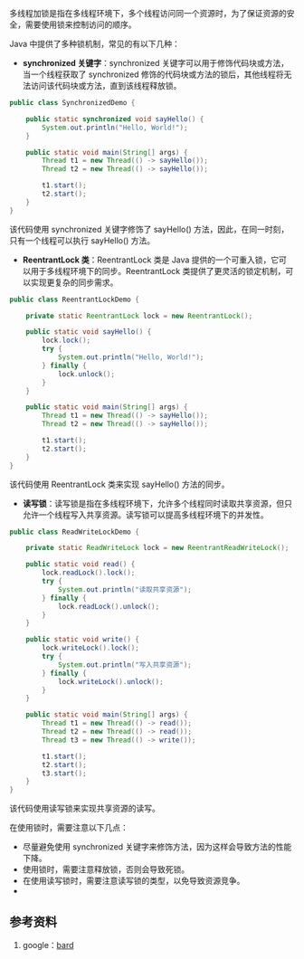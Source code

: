 多线程加锁是指在多线程环境下，多个线程访问同一个资源时，为了保证资源的安全，需要使用锁来控制访问的顺序。

Java 中提供了多种锁机制，常见的有以下几种：

* **synchronized 关键字**：synchronized 关键字可以用于修饰代码块或方法，当一个线程获取了 synchronized 修饰的代码块或方法的锁后，其他线程将无法访问该代码块或方法，直到该线程释放锁。

```java
public class SynchronizedDemo {

    public static synchronized void sayHello() {
        System.out.println("Hello, World!");
    }

    public static void main(String[] args) {
        Thread t1 = new Thread(() -> sayHello());
        Thread t2 = new Thread(() -> sayHello());

        t1.start();
        t2.start();
    }
}
```

该代码使用 synchronized 关键字修饰了 sayHello() 方法，因此，在同一时刻，只有一个线程可以执行 sayHello() 方法。

* **ReentrantLock 类**：ReentrantLock 类是 Java 提供的一个可重入锁，它可以用于多线程环境下的同步。ReentrantLock 类提供了更灵活的锁定机制，可以实现更复杂的同步需求。

```java
public class ReentrantLockDemo {

    private static ReentrantLock lock = new ReentrantLock();

    public static void sayHello() {
        lock.lock();
        try {
            System.out.println("Hello, World!");
        } finally {
            lock.unlock();
        }
    }

    public static void main(String[] args) {
        Thread t1 = new Thread(() -> sayHello());
        Thread t2 = new Thread(() -> sayHello());

        t1.start();
        t2.start();
    }
}
```

该代码使用 ReentrantLock 类来实现 sayHello() 方法的同步。

* **读写锁**：读写锁是指在多线程环境下，允许多个线程同时读取共享资源，但只允许一个线程写入共享资源。读写锁可以提高多线程环境下的并发性。

```java
public class ReadWriteLockDemo {

    private static ReadWriteLock lock = new ReentrantReadWriteLock();

    public static void read() {
        lock.readLock().lock();
        try {
            System.out.println("读取共享资源");
        } finally {
            lock.readLock().unlock();
        }
    }

    public static void write() {
        lock.writeLock().lock();
        try {
            System.out.println("写入共享资源");
        } finally {
            lock.writeLock().unlock();
        }
    }

    public static void main(String[] args) {
        Thread t1 = new Thread(() -> read());
        Thread t2 = new Thread(() -> read());
        Thread t3 = new Thread(() -> write());

        t1.start();
        t2.start();
        t3.start();
    }
}
```

该代码使用读写锁来实现共享资源的读写。

在使用锁时，需要注意以下几点：

* 尽量避免使用 synchronized 关键字来修饰方法，因为这样会导致方法的性能下降。
* 使用锁时，需要注意释放锁，否则会导致死锁。
* 在使用读写锁时，需要注意读写锁的类型，以免导致资源竞争。
* 
## 参考资料
1. google：[bard](https://bard.google.com/)